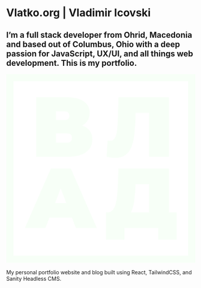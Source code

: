 # Vlatko.org | Vladimir Icovski

## I’m a full stack developer from Ohrid, Macedonia and based out of Columbus, Ohio with a deep passion for JavaScript, UX/UI, and all things web development. This is my portfolio.

![VLAD logo for Vladimir Icovski](/src/images/logo-nobg.png)

My personal portfolio website and blog built using React, TailwindCSS, and Sanity Headless CMS.
